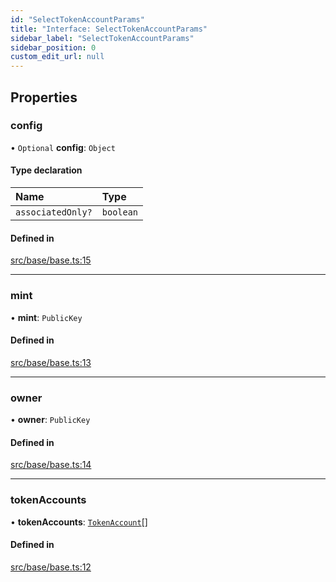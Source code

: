 ```yaml
---
id: "SelectTokenAccountParams"
title: "Interface: SelectTokenAccountParams"
sidebar_label: "SelectTokenAccountParams"
sidebar_position: 0
custom_edit_url: null
---
```


## Properties

### config

• `Optional` **config**: `Object`

#### Type declaration

| Name | Type |
| :------ | :------ |
| `associatedOnly?` | `boolean` |

#### Defined in

[src/base/base.ts:15](https://github.com/alpha-defi/raydium-sdk/blob/108ded9/src/base/base.ts#L15)

___

### mint

• **mint**: `PublicKey`

#### Defined in

[src/base/base.ts:13](https://github.com/alpha-defi/raydium-sdk/blob/108ded9/src/base/base.ts#L13)

___

### owner

• **owner**: `PublicKey`

#### Defined in

[src/base/base.ts:14](https://github.com/alpha-defi/raydium-sdk/blob/108ded9/src/base/base.ts#L14)

___

### tokenAccounts

• **tokenAccounts**: [`TokenAccount`](TokenAccount.md)[]

#### Defined in

[src/base/base.ts:12](https://github.com/alpha-defi/raydium-sdk/blob/108ded9/src/base/base.ts#L12)
